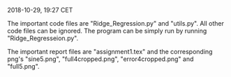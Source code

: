 2018-10-29, 19:27 CET

The important code files are "Ridge_Regression.py" and "utils.py". All other code files can be ignored. 
The program can be simply run by running "Ridge_Regresseion.py". 

The important report files are "assignment1.tex" and the corresponding png's "sine5.png", "full4cropped.png", "error4cropped.png" and "full5.png". 
